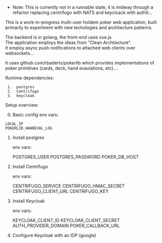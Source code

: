  
 * Note:   This is currently not in a runnable state, it is midway through
           a refactor replacing centrifugo with NATS and keycloack with auth0...


This is a work-in-progress multi-user holdem poker web application,
built primarily to experiment with new techologies and 
architecture patterns.

The backend is in golang, the front-end uses vue.js.     
The application employs the ideas from "Clean Archtiecture".   
It employ async push notifications to attached web clients over
websockets...


It uses github.com/rbaderts/pokerlib which provides implementations
of poker primitives (cards, deck, hand evaulations, etc)....





Runtime dependencies:   

     1.  postgres
     2.  Centrifugo
     3.  keycloak





Setup overview:

0.   Basic config env vars:

    LOCAL_IP
    POKERLIB_HANDEVAL_LOG

1.  Install postgres

     env vars:
       
      POSTGRES_USER
      POSTGRES_PASSWORD
      POKER_DB_HOST
      
2.  Install Centrifugo

     env vars:
       
      CENTRIFUGO_SERVICE
      CENTRIFUGO_HMAC_SECRET
      CENTRIFUGO_CLIENT_URL
      CENTRIFUGO_KEY
      
 
3.  Install Keycloak

     env vars:
     
     KEYCLOAK_CLIENT_ID
     KEYCLOAK_CLIENT_SECRET
     AUTH_PROVIDER_DOMAIN
     POKER_CALLBACK_URL

4.  Configure Keycloak with an IDP (google)


